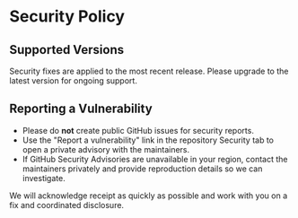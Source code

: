 # Security Policy

## Supported Versions

Security fixes are applied to the most recent release. Please upgrade to the
latest version for ongoing support.

## Reporting a Vulnerability

- Please do **not** create public GitHub issues for security reports.
- Use the "Report a vulnerability" link in the repository Security tab to open
  a private advisory with the maintainers.
- If GitHub Security Advisories are unavailable in your region, contact the
  maintainers privately and provide reproduction details so we can investigate.

We will acknowledge receipt as quickly as possible and work with you on a fix
and coordinated disclosure.
